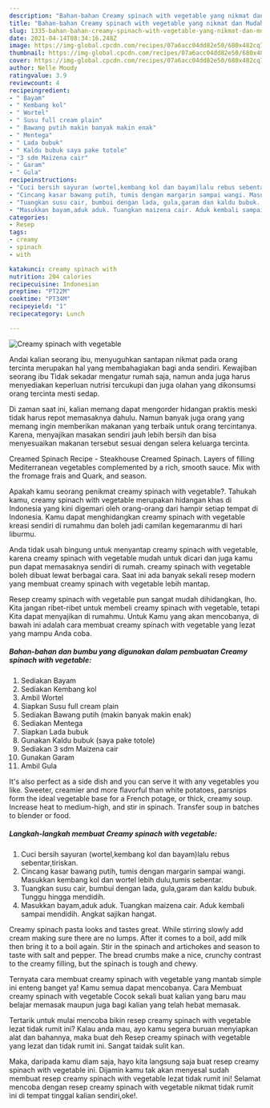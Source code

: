 ```yaml
---
description: "Bahan-bahan Creamy spinach with vegetable yang nikmat dan Mudah Dibuat"
title: "Bahan-bahan Creamy spinach with vegetable yang nikmat dan Mudah Dibuat"
slug: 1335-bahan-bahan-creamy-spinach-with-vegetable-yang-nikmat-dan-mudah-dibuat
date: 2021-04-14T08:34:16.248Z
image: https://img-global.cpcdn.com/recipes/07a6acc04dd82e50/680x482cq70/creamy-spinach-with-vegetable-foto-resep-utama.jpg
thumbnail: https://img-global.cpcdn.com/recipes/07a6acc04dd82e50/680x482cq70/creamy-spinach-with-vegetable-foto-resep-utama.jpg
cover: https://img-global.cpcdn.com/recipes/07a6acc04dd82e50/680x482cq70/creamy-spinach-with-vegetable-foto-resep-utama.jpg
author: Nelle Moody
ratingvalue: 3.9
reviewcount: 4
recipeingredient:
- " Bayam"
- " Kembang kol"
- " Wortel"
- " Susu full cream plain"
- " Bawang putih makin banyak makin enak"
- " Mentega"
- " Lada bubuk"
- " Kaldu bubuk saya pake totole"
- "3 sdm Maizena cair"
- " Garam"
- " Gula"
recipeinstructions:
- "Cuci bersih sayuran (wortel,kembang kol dan bayam)lalu rebus sebentar,tiriskan."
- "Cincang kasar bawang putih, tumis dengan margarin sampai wangi. Masukkan kembang kol dan wortel lebih dulu,tumis sebentar."
- "Tuangkan susu cair, bumbui dengan lada, gula,garam dan kaldu bubuk. Tunggu hingga mendidih."
- "Masukkan bayam,aduk aduk. Tuangkan maizena cair. Aduk kembali sampai mendidih. Angkat sajikan hangat."
categories:
- Resep
tags:
- creamy
- spinach
- with

katakunci: creamy spinach with 
nutrition: 204 calories
recipecuisine: Indonesian
preptime: "PT22M"
cooktime: "PT34M"
recipeyield: "1"
recipecategory: Lunch

---
```



![Creamy spinach with vegetable](https://img-global.cpcdn.com/recipes/07a6acc04dd82e50/680x482cq70/creamy-spinach-with-vegetable-foto-resep-utama.jpg)

Andai kalian seorang ibu, menyuguhkan santapan nikmat pada orang tercinta merupakan hal yang membahagiakan bagi anda sendiri. Kewajiban seorang ibu Tidak sekadar mengatur rumah saja, namun anda juga harus menyediakan keperluan nutrisi tercukupi dan juga olahan yang dikonsumsi orang tercinta mesti sedap.

Di zaman  saat ini, kalian memang dapat mengorder hidangan praktis meski tidak harus repot memasaknya dahulu. Namun banyak juga orang yang memang ingin memberikan makanan yang terbaik untuk orang tercintanya. Karena, menyajikan masakan sendiri jauh lebih bersih dan bisa menyesuaikan makanan tersebut sesuai dengan selera keluarga tercinta. 

Creamed Spinach Recipe - Steakhouse Creamed Spinach. Layers of filling Mediterranean vegetables complemented by a rich, smooth sauce. Mix with the fromage frais and Quark, and season.

Apakah kamu seorang penikmat creamy spinach with vegetable?. Tahukah kamu, creamy spinach with vegetable merupakan hidangan khas di Indonesia yang kini digemari oleh orang-orang dari hampir setiap tempat di Indonesia. Kamu dapat menghidangkan creamy spinach with vegetable kreasi sendiri di rumahmu dan boleh jadi camilan kegemaranmu di hari liburmu.

Anda tidak usah bingung untuk menyantap creamy spinach with vegetable, karena creamy spinach with vegetable mudah untuk dicari dan juga kamu pun dapat memasaknya sendiri di rumah. creamy spinach with vegetable boleh dibuat lewat berbagai cara. Saat ini ada banyak sekali resep modern yang membuat creamy spinach with vegetable lebih mantap.

Resep creamy spinach with vegetable pun sangat mudah dihidangkan, lho. Kita jangan ribet-ribet untuk membeli creamy spinach with vegetable, tetapi Kita dapat menyajikan di rumahmu. Untuk Kamu yang akan mencobanya, di bawah ini adalah cara membuat creamy spinach with vegetable yang lezat yang mampu Anda coba.

<!--inarticleads1-->

##### Bahan-bahan dan bumbu yang digunakan dalam pembuatan Creamy spinach with vegetable:

1. Sediakan  Bayam
1. Sediakan  Kembang kol
1. Ambil  Wortel
1. Siapkan  Susu full cream plain
1. Sediakan  Bawang putih (makin banyak makin enak)
1. Sediakan  Mentega
1. Siapkan  Lada bubuk
1. Gunakan  Kaldu bubuk (saya pake totole)
1. Sediakan 3 sdm Maizena cair
1. Gunakan  Garam
1. Ambil  Gula


It&#39;s also perfect as a side dish and you can serve it with any vegetables you like. Sweeter, creamier and more flavorful than white potatoes, parsnips form the ideal vegetable base for a French potage, or thick, creamy soup. Increase heat to medium-high, and stir in spinach. Transfer soup in batches to blender or food. 

<!--inarticleads2-->

##### Langkah-langkah membuat Creamy spinach with vegetable:

1. Cuci bersih sayuran (wortel,kembang kol dan bayam)lalu rebus sebentar,tiriskan.
1. Cincang kasar bawang putih, tumis dengan margarin sampai wangi. Masukkan kembang kol dan wortel lebih dulu,tumis sebentar.
1. Tuangkan susu cair, bumbui dengan lada, gula,garam dan kaldu bubuk. Tunggu hingga mendidih.
1. Masukkan bayam,aduk aduk. Tuangkan maizena cair. Aduk kembali sampai mendidih. Angkat sajikan hangat.


Creamy spinach pasta looks and tastes great. While stirring slowly add cream making sure there are no lumps. After it comes to a boil, add milk then bring it to a boil again. Stir in the spinach and artichokes and season to taste with salt and pepper. The bread crumbs make a nice, crunchy contrast to the creamy filling, but the spinach is tough and chewy. 

Ternyata cara membuat creamy spinach with vegetable yang mantab simple ini enteng banget ya! Kamu semua dapat mencobanya. Cara Membuat creamy spinach with vegetable Cocok sekali buat kalian yang baru mau belajar memasak maupun juga bagi kalian yang telah hebat memasak.

Tertarik untuk mulai mencoba bikin resep creamy spinach with vegetable lezat tidak rumit ini? Kalau anda mau, ayo kamu segera buruan menyiapkan alat dan bahannya, maka buat deh Resep creamy spinach with vegetable yang lezat dan tidak rumit ini. Sangat taidak sulit kan. 

Maka, daripada kamu diam saja, hayo kita langsung saja buat resep creamy spinach with vegetable ini. Dijamin kamu tak akan menyesal sudah membuat resep creamy spinach with vegetable lezat tidak rumit ini! Selamat mencoba dengan resep creamy spinach with vegetable nikmat tidak rumit ini di tempat tinggal kalian sendiri,oke!.

